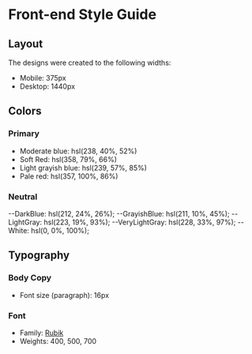 # Front-end Style Guide

## Layout

The designs were created to the following widths:

- Mobile: 375px
- Desktop: 1440px

## Colors

### Primary

- Moderate blue: hsl(238, 40%, 52%)
- Soft Red: hsl(358, 79%, 66%)
- Light grayish blue: hsl(239, 57%, 85%)
- Pale red: hsl(357, 100%, 86%)

### Neutral

--DarkBlue: hsl(212, 24%, 26%);
--GrayishBlue: hsl(211, 10%, 45%);
--LightGray: hsl(223, 19%, 93%);
--VeryLightGray: hsl(228, 33%, 97%);
--White: hsl(0, 0%, 100%);

## Typography

### Body Copy

- Font size (paragraph): 16px

### Font

- Family: [Rubik](https://fonts.google.com/specimen/Rubik)
- Weights: 400, 500, 700
